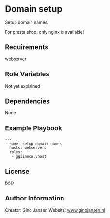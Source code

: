 Domain setup
=========

Setup domain names.

For presta shop, only nginx is available!

Requirements
------------

webserver

Role Variables
--------------

Not yet explained

Dependencies
------------

None

Example Playbook
----------------

    ---
    - name: setup domain names
      hosts: webservers
      roles:
       - ggiinnoo.vhost

License
-------

BSD

Author Information
------------------

Creator: Gino Jansen
Website: www.ginojansen.nl
